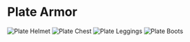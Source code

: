 # Plate Armor

![Plate Helmet](item:betterwithmods:leather_tanned_helmet)
![Plate Chest](item:betterwithmods:leather_tanned_chest)
![Plate Leggings](item:betterwithmods:leather_tanned_pants)
![Plate Boots](item:betterwithmods:leather_tanned_boots)

